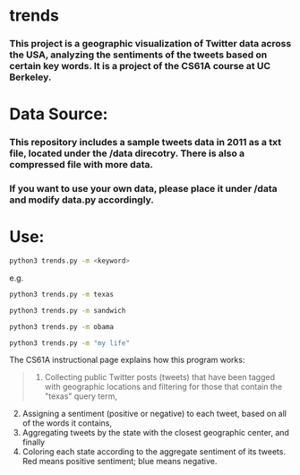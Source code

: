 trends
======

### This project is a geographic visualization of Twitter data across the USA, analyzing the sentiments of the tweets based on certain key words. It is a project of the CS61A course at UC Berkeley.

# Data Source:

### This repository includes a sample tweets data in 2011 as a txt file, located under the /data direcotry. There is also a compressed file with more data.

### If you want to use your own data, please place it under /data and modify data.py accordingly.

# Use:
```bash
python3 trends.py -m <keyword>
```

e.g.

```bash
python3 trends.py -m texas
```

```bash
python3 trends.py -m sandwich
```

```bash
python3 trends.py -m obama
```

```bash
python3 trends.py -m "my life"
```

The CS61A instructional page explains how this program works:
> 1. Collecting public Twitter posts (tweets) that have been tagged with geographic locations and filtering for those that contain the "texas" query term,
2. Assigning a sentiment (positive or negative) to each tweet, based on all of the words it contains,
3. Aggregating tweets by the state with the closest geographic center, and finally
4. Coloring each state according to the aggregate sentiment of its tweets. Red means positive sentiment; blue means negative.
